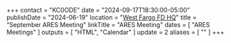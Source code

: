 +++
contact = "KC0ODE"
date = "2024-09-17T18:30:00-05:00"
publishDate = "2024-06-19"
location = "[West Fargo FD HQ](/places/west-fargo-fire-department-headquarters/)"
title = "September ARES Meeting"
linkTitle = "ARES Meeting"
dates = [ "ARES Meetings" ]
outputs = [ "HTML", "Calendar" ]
update = 2
aliases = [ "" ]
+++
